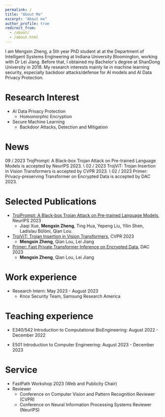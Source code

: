 ```yaml
---
permalink: /
title: "About Me"
excerpt: "About me"
author_profile: true
redirect_from: 
  - /about/
  - /about.html
---
```

I am Mengxin Zheng, a 5th year PhD student at at the Department of Intelligent Systems Engineering at Indiana University Bloomington, working with Dr Lei Jiang.  Before that, I obtained my Bachelor's degree at ShanDong University in 2018. My research interests mainly lie in machine learning security, especially backdoor attacks/defense for AI models and AI Data Privacy Protection. 

Research Interest
======
* AI Data Privacy Protection
  * Homomorphic Encryption
* Secure Machine Learning
  * Backdoor Attacks, Detection and Mitigation

News
======
09 / 2023	TrojPrompt: A Black-box Trojan Attack on Pre-trained Language Models is accepted by NeurIPS 2023. \\
02 / 2023	TrojViT: Trojan Insertion in Vision Transformers is accepted by CVPR 2023. \\
02 / 2023	Primer: Privacy-preserving Transformer on Encrypted Data is accepted by DAC 2023.

Selected Publications
======
* [TrojPrompt: A Black-box Trojan Attack on Pre-trained Language Models](""), NeurIPS 2023
  * Jiaqi Xue, **Mengxin Zheng**, Ting Hua, Yepeng Liu, Yilin Shen, Ladislau Bölöni, Qian Lou.
* [TrojViT: Trojan Insertion in Vision Transformers]("https://openaccess.thecvf.com/content/CVPR2023/html/Zheng_TrojViT_Trojan_Insertion_in_Vision_Transformers_CVPR_2023_paper.html"), CVPR 2023
  * **Mengxin Zheng**, Qian Lou, Lei Jiang
* [Primer: Fast Private Transformer Inference on Encrypted Data]("https://arxiv.org/abs/2303.13679"), DAC 2023
  * **Mengxin Zheng**, Qian Lou, Lei Jiang
  
  
Work experience
======
* Research Intern: May 2023 - August 2023
  * Knox Security Team, Samsung Research America

Teaching experience
======  
 * E340/542 Introduction to Computational BioEngineering: August 2022 - December 2022 
 
 * E501 Introduction to Computer Engineering: August 2023 - December 2023 
  
Service
======
* FastPath Workshop 2023 (Web and Publicity Chair)
* Reviewer
  * Conference on Computer Vision and Pattern Recognition Reviewer (CVPR)
  * Conference on Neural Information Processing Systems Reviewer (NeurIPS)
